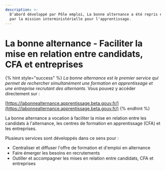 ```yaml
---
description: >-
  D’abord développé par Pôle emploi, La bonne alternance a été repris en 2020
  par la mission interministérielle pour l'apprentissage.
---
```


# La bonne alternance - Faciliter la mise en relation entre candidats, CFA et entreprises

{% hint style="success" %}
_La bonne alternance est le premier service qui permet de rechercher simultanément une formation en apprentissage et une entreprise recrutant des alternants._ Vous pouvez y accéder directement sur :&#x20;

[https://labonnealternance.apprentissage.beta.gouv.fr/](https://labonnealternance.apprentissage.beta.gouv.fr/)
{% endhint %}



La bonne alternance a vocation à faciliter la mise en relation entre les candidats à l'alternance, les centres de formation en apprentissage (CFA) et les entreprises.&#x20;

Plusieurs services sont développés dans ce sens pour :

* Centraliser et diffuser l'offre de formation et d'emploi en alternance
* Faire émerger les besoins en recrutements
* Outiller et accompagner les mises en relation entre candidats, CFA et entreprises
